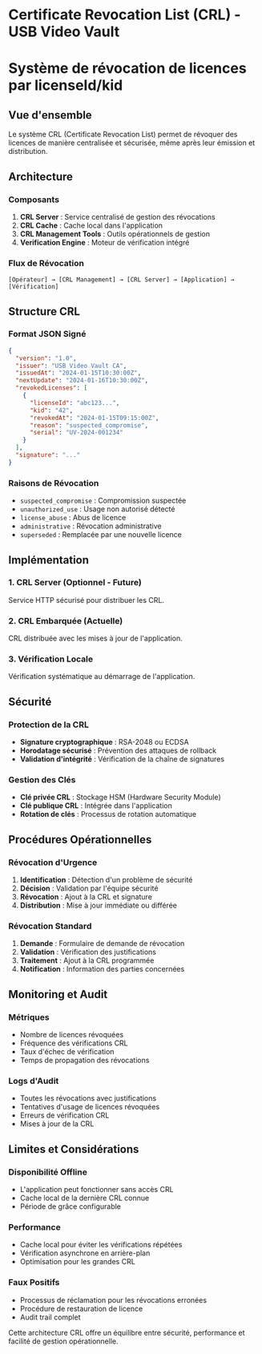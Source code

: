 # Certificate Revocation List (CRL) - USB Video Vault
# Système de révocation de licences par licenseId/kid

## Vue d'ensemble

Le système CRL (Certificate Revocation List) permet de révoquer des licences de manière centralisée et sécurisée, même après leur émission et distribution.

## Architecture

### Composants
1. **CRL Server** : Service centralisé de gestion des révocations
2. **CRL Cache** : Cache local dans l'application
3. **CRL Management Tools** : Outils opérationnels de gestion
4. **Verification Engine** : Moteur de vérification intégré

### Flux de Révocation
```
[Opérateur] → [CRL Management] → [CRL Server] → [Application] → [Vérification]
```

## Structure CRL

### Format JSON Signé
```json
{
  "version": "1.0",
  "issuer": "USB Video Vault CA",
  "issuedAt": "2024-01-15T10:30:00Z",
  "nextUpdate": "2024-01-16T10:30:00Z",
  "revokedLicenses": [
    {
      "licenseId": "abc123...",
      "kid": "42",
      "revokedAt": "2024-01-15T09:15:00Z",
      "reason": "suspected_compromise",
      "serial": "UV-2024-001234"
    }
  ],
  "signature": "..."
}
```

### Raisons de Révocation
- `suspected_compromise` : Compromission suspectée
- `unauthorized_use` : Usage non autorisé détecté
- `license_abuse` : Abus de licence
- `administrative` : Révocation administrative
- `superseded` : Remplacée par une nouvelle licence

## Implémentation

### 1. CRL Server (Optionnel - Future)
Service HTTP sécurisé pour distribuer les CRL.

### 2. CRL Embarquée (Actuelle)
CRL distribuée avec les mises à jour de l'application.

### 3. Vérification Locale
Vérification systématique au démarrage de l'application.

## Sécurité

### Protection de la CRL
- **Signature cryptographique** : RSA-2048 ou ECDSA
- **Horodatage sécurisé** : Prévention des attaques de rollback
- **Validation d'intégrité** : Vérification de la chaîne de signatures

### Gestion des Clés
- **Clé privée CRL** : Stockage HSM (Hardware Security Module)
- **Clé publique CRL** : Intégrée dans l'application
- **Rotation de clés** : Processus de rotation automatique

## Procédures Opérationnelles

### Révocation d'Urgence
1. **Identification** : Détection d'un problème de sécurité
2. **Décision** : Validation par l'équipe sécurité
3. **Révocation** : Ajout à la CRL et signature
4. **Distribution** : Mise à jour immédiate ou différée

### Révocation Standard
1. **Demande** : Formulaire de demande de révocation
2. **Validation** : Vérification des justifications
3. **Traitement** : Ajout à la CRL programmée
4. **Notification** : Information des parties concernées

## Monitoring et Audit

### Métriques
- Nombre de licences révoquées
- Fréquence des vérifications CRL
- Taux d'échec de vérification
- Temps de propagation des révocations

### Logs d'Audit
- Toutes les révocations avec justifications
- Tentatives d'usage de licences révoquées
- Erreurs de vérification CRL
- Mises à jour de la CRL

## Limites et Considérations

### Disponibilité Offline
- L'application peut fonctionner sans accès CRL
- Cache local de la dernière CRL connue
- Période de grâce configurable

### Performance
- Cache local pour éviter les vérifications répétées
- Vérification asynchrone en arrière-plan
- Optimisation pour les grandes CRL

### Faux Positifs
- Processus de réclamation pour les révocations erronées
- Procédure de restauration de licence
- Audit trail complet

Cette architecture CRL offre un équilibre entre sécurité, performance et facilité de gestion opérationnelle.